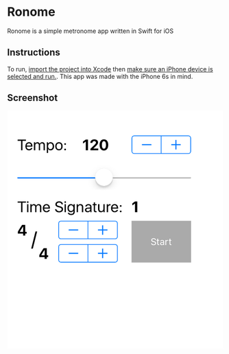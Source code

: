 # Ronome

Ronome is a simple metronome app written in Swift for iOS

## Instructions

To run, [import the project into Xcode](https://developer.apple.com/library/ios/recipes/xcode_help-structure_navigator/articles/Adding_an_Existing_Project_to_a_Workspace.html) then [make sure an iPhone device is selected and run.](https://developer.apple.com/library/ios/documentation/IDEs/Conceptual/AppDistributionGuide/LaunchingYourApponDevices/LaunchingYourApponDevices.html). This app was made with the iPhone 6s in mind.


## Screenshot

![alt tag](Ronome/picture.png)
